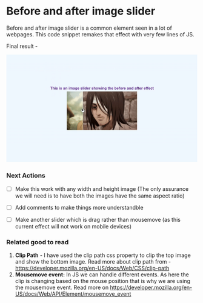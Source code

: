 # Before and after image slider

Before and after image slider is a common element seen in a lot of webpages. This code snippet remakes that effect with very few lines of JS. 

Final result -

![Result](./assets/result.gif)



### Next Actions

- [ ] Make this work with any width and height image (The only assurance we will need is to have both the images have the same aspect ratio)
- [ ] Add comments to make things more understandble
- [ ] Make another slider which is drag rather than mousemove (as this current effect will not work on mobile devices)


### Related good to read

1. **Clip Path** - I have used the clip path css property to clip the top image and show the bottom image. Read more about clip path from -  https://developer.mozilla.org/en-US/docs/Web/CSS/clip-path
2. **Mousemove event:** In JS we can handle different events. As here the clip is changing based on the mouse position that is why we are using the mousemove event. Read more on https://developer.mozilla.org/en-US/docs/Web/API/Element/mousemove_event